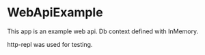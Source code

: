 # WebApiExample

This app is an example web api. Db context defined with InMemory.

http-repl was used for testing.
